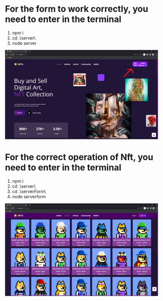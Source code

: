 # For the form to work correctly, you need to enter in the terminal

1) npm i
2) cd .\server\
3) node server

![Пример изображения](./project-photo/user-register.jpg)

# For the correct operation of Nft, you need to enter in the terminal

1) npm i
2) cd .\server\
3) cd .\serverForm\
4) node serverform 

![Пример изображения](./project-photo/nfts-attribute.png)